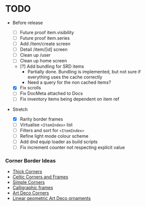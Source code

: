 # TODO

- Before release

  - [ ] Future proof item.visibility
  - [ ] Future proof item.series
  - [ ] Add /item/create screen
  - [ ] Detail /item/[id] screen
  - [ ] Clean up /user
  - [ ] Clean up home screen
  - [?] Add bundling for SRD items
    - Partially done. Bundling is implemented, but not sure if everything uses the cache correctly
    - Need a query for the non cached items?
  - [x] Fix scrolls
  - [ ] Fix DocMeta attached to Docs
  - [ ] Fix inventory items being dependent on item ref

- Stretch
  - [x] Rarity border frames
  - [ ] Virtualise `<ItemIndex>` list
  - [ ] Filters and sort for `<ItemIndex>`
  - [ ] Refine light mode colour scheme
  - [ ] Add dnd equip loader as build scripts
  - [ ] Fix increment counter not respecting explicit value

### Corner Border Ideas

- [Thick Corners](https://www.vectorstock.com/royalty-free-vector/corner-border-collection-elements-icons-set-vector-27884103)
- [Celtic Corners and Frames](https://www.istockphoto.com/vector/set-of-celtic-corners-and-frames-gm538773423-58492976)
- [Simple Corners](https://www.vectorstock.com/royalty-free-vector/set-of-simple-decorative-corners-vector-15086253)
- [Calligraphic frames](https://stock.adobe.com/images/large-collection-of-decorative-calligraphic-frames-in-vintage-and-retro-style/285475808)
- [Art Deco Corners](https://www.etsy.com/au/listing/1099783485/20-pack-art-deco-corners-svg-png-jpg)
- [Linear geometric Art Deco ornaments](https://www.alamy.com/linear-geometric-art-deco-ornaments-retro-label-frame-minimal-decorative-ornament-dividers-and-ornamental-borders-vector-set-minimalistic-geometric-image345309674.html)
